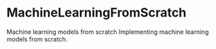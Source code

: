 # MachineLearningFromScratch
Machine learning models from scratch
Implementing machine learning models from scratch.
